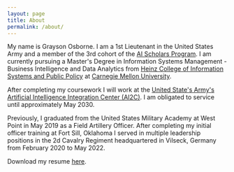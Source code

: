 ```yaml
---
layout: page
title: About
permalink: /about/
---
```


My name is Grayson Osborne. I am a 1st Lieutenant in the United States Army and a member of the 3rd cohort of the [AI Scholars Program](https://www.army.mil/article/237258/artificial_intelligence_task_force_welcomes_inaugural_class_of_ai_scholars). I am currently pursuing a Master's Degree in Information Systems Management - Business Intelligence and Data Analytics from [Heinz College of Information Systems and Public Policy](https://www.heinz.cmu.edu) at [Carnegie Mellon University](https://cmu.edu).

After completing my coursework I will work at the [United State's Army's Artificial Intelligence Integration Center (AI2C)](https://cftste.experience.crmforce.mil/ai2c/s/who-we-are). I am obligated to service until approximately May 2030.

Previously, I graduated from the United States Military Academy at West Point in May 2019 as a Field Artillery Officer. After completing my initial officer training at Fort Sill, Oklahoma I served in multiple leadership positions in the 2d Cavalry Regiment headquartered in Vilseck, Germany from February 2020 to May 2022.

Download my resume [here][1].

[1]:{{site.url}}/downloads/Grayson_Osborne_Resume.pdf
